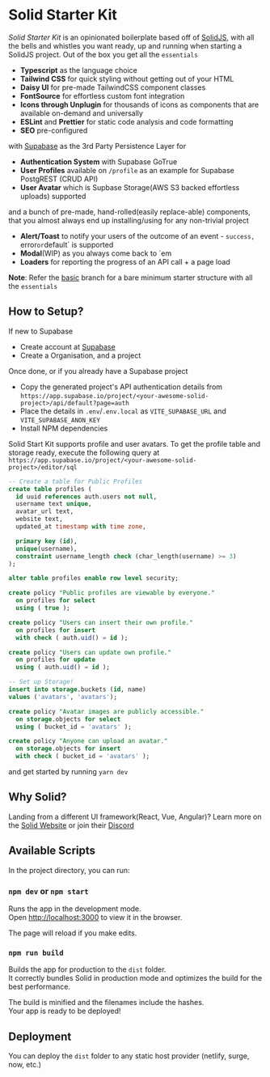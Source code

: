# Solid Starter Kit

_Solid Starter Kit_ is an opinionated boilerplate based off of [SolidJS](https://www.solidjs.com), with all the bells and whistles you want ready, up and running when starting a SolidJS project. Out of the box you get all the `essentials`

-   **Typescript** as the language choice
-   **Tailwind CSS** for quick styling without getting out of your HTML
-   **Daisy UI** for pre-made TailwindCSS component classes
-   **FontSource** for effortless custom font integration
-   **Icons through Unplugin** for thousands of icons as components that are available on-demand and universally
-   **ESLint** and **Prettier** for static code analysis and code formatting
-   **SEO** pre-configured

with [Supabase](https://supabase.io/) as the 3rd Party Persistence Layer for

-   **Authentication System** with Supabase GoTrue
-   **User Profiles** available on `/profile` as an example for Supabase PostgREST (CRUD API)
-   **User Avatar** which is Supbase Storage(AWS S3 backed effortless uploads) supported

and a bunch of pre-made, hand-rolled(easily replace-able) components, that you almost always end up installing/using for any non-trivial project

-   **Alert/Toast** to notify your users of the outcome of an event - `success, `error`or`default` is supported
-   **Modal**(WIP) as you always come back to `em
-   **Loaders** for reporting the progress of an API call + a page load

**Note**: Refer the [basic](https://github.com/one-aalam/solid-starter-kit/tree/basic) branch for a bare minimum starter structure with all the `essentials`

## How to Setup?

If new to Supabase

-   Create account at [Supabase](https://app.supabase.io/)
-   Create a Organisation, and a project

Once done, or if you already have a Supabase project

-   Copy the generated project's API authentication details from `https://app.supabase.io/project/<your-awesome-solid-project>/api/default?page=auth`
-   Place the details in `.env`/`.env.local` as `VITE_SUPABASE_URL` and `VITE_SUPABASE_ANON_KEY`</li>
-   Install NPM dependencies

Solid Start Kit supports profile and user avatars. To get the profile table and storage ready, execute the following query at `https://app.supabase.io/project/<your-awesome-solid-project>/editor/sql`

```sql
-- Create a table for Public Profiles
create table profiles (
  id uuid references auth.users not null,
  username text unique,
  avatar_url text,
  website text,
  updated_at timestamp with time zone,

  primary key (id),
  unique(username),
  constraint username_length check (char_length(username) >= 3)
);

alter table profiles enable row level security;

create policy "Public profiles are viewable by everyone."
  on profiles for select
  using ( true );

create policy "Users can insert their own profile."
  on profiles for insert
  with check ( auth.uid() = id );

create policy "Users can update own profile."
  on profiles for update
  using ( auth.uid() = id );

-- Set up Storage!
insert into storage.buckets (id, name)
values ('avatars', 'avatars');

create policy "Avatar images are publicly accessible."
  on storage.objects for select
  using ( bucket_id = 'avatars' );

create policy "Anyone can upload an avatar."
  on storage.objects for insert
  with check ( bucket_id = 'avatars' );
```

and get started by running `yarn dev`

## Why Solid?

Landing from a different UI framework(React, Vue, Angular)? Learn more on the [Solid Website](https://solidjs.com) or join their [Discord](https://discord.com/invite/solidjs)

## Available Scripts

In the project directory, you can run:

### `npm dev` or `npm start`

Runs the app in the development mode.<br>
Open [http://localhost:3000](http://localhost:3000) to view it in the browser.

The page will reload if you make edits.<br>

### `npm run build`

Builds the app for production to the `dist` folder.<br>
It correctly bundles Solid in production mode and optimizes the build for the best performance.

The build is minified and the filenames include the hashes.<br>
Your app is ready to be deployed!

## Deployment

You can deploy the `dist` folder to any static host provider (netlify, surge, now, etc.)
